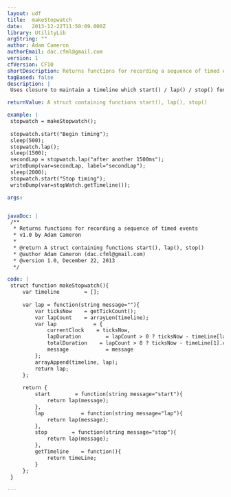 ```yaml
---
layout: udf
title:  makeStopwatch
date:   2013-12-22T11:50:09.000Z
library: UtilityLib
argString: ""
author: Adam Cameron
authorEmail: dac.cfml@gmail.com
version: 1
cfVersion: CF10
shortDescription: Returns functions for recording a sequence of timed events
tagBased: false
description: |
 Uses closure to maintain a timeline which start() / lap() / stop() functions can capture points in time to, with an annotation.

returnValue: A struct containing functions start(), lap(), stop()

example: |
 stopwatch = makeStopwatch();
 
 stopwatch.start("Begin timing");
 sleep(500);
 stopwatch.lap();
 sleep(1500);
 secondLap = stopwatch.lap("after another 1500ms");
 writeDump(var=secondLap, label="secondLap");
 sleep(2000);
 stopwatch.start("Stop timing");
 writeDump(var=stopWatch.getTimeline());

args:


javaDoc: |
 /**
  * Returns functions for recording a sequence of timed events
  * v1.0 by Adam Cameron
  * 
  * @return A struct containing functions start(), lap(), stop() 
  * @author Adam Cameron (dac.cfml@gmail.com) 
  * @version 1.0, December 22, 2013 
  */

code: |
 struct function makeStopwatch(){
     var timeline        = [];
 
     var lap = function(string message=""){
         var ticksNow    = getTickCount();
         var lapCount    = arrayLen(timeline);
         var lap            = {
             currentClock    = ticksNow,
             lapDuration        = lapCount > 0 ? ticksNow - timeLine[lapCount].currentClock : 0,
             totalDuration    = lapCount > 0 ? ticksNow - timeLine[1].currentClock : 0,
             message            = message
         };
         arrayAppend(timeline, lap);
         return lap;
     };
 
     return {
         start        = function(string message="start"){
             return lap(message);
         },
         lap            = function(string message="lap"){
             return lap(message);
         },
         stop        = function(string message="stop"){
             return lap(message);
         },
         getTimeline    = function(){
             return timeLine;
         }
     };
 }

---
```


